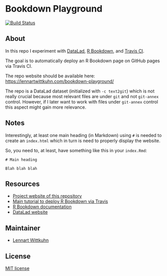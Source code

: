 # Bookdown Playground

[![Build Status](https://travis-ci.com/lnnrtwttkhn/bookdown-playground.svg?branch=master)](https://travis-ci.com/lnnrtwttkhn/bookdown-playground)

## About

In this repo I experiment with [DataLad](https://www.datalad.org/), [R Bookdown](https://bookdown.org/yihui/bookdown/), and [Travis CI](https://travis-ci.com/).

The goal is to automatically deploy an R Bookdown page on GitHub pages via Travis CI.

The repo website should be available here: https://lennartwittkuhn.com/bookdown-playground/

The repo is a DataLad dataset (initialized with `-c text2git`) which is not really crucial because most relevant files are under `git` and not `git-annex` control.
However, if I later want to work with files under `git-annex` control this aspect might gain more relevance.

## Notes

Interestingly, at least one main heading (in Markdown) using `#` is needed to create an `index.html` which in turn is need to properly display the website.

So, you need to, at least, have something like this in your `index.Rmd`:

```
# Main heading

Blah blah blah
```

## Resources

- [Project website of this repository](https://lennartwittkuhn.com/bookdown-playground/)
- [Main tutorial to deploy R Bookdown via Travis](https://bookdown.org/yihui/bookdown/github.html)
- [R Bookdown documentation](https://bookdown.org/yihui/bookdown/)
- [DataLad website](https://www.datalad.org/)

## Maintainer

- [Lennart Wittkuhn](mailto:wittkuhn@mpib-berlin.mpg.de)

## License

[MIT license](LICENSE)